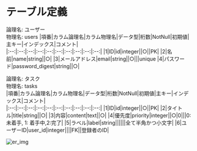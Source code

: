 # テーブル定義

論理名: ユーザー  
物理名: users
|項番|カラム論理名|カラム物理名|データ型|桁数|NotNull|初期値|主キー|インデックス|コメント|  
|:--:|:--:|:--:|:--:|:--:|:--:|:--:|:--:|:--:|:--:|
|1|ID|id|integer||○||PK|
|2|名前|name|string||○|
|3|メールアドレス|email|string||○|||unique
|4|パスワード|password_digest|string||○|

論理名: タスク  
物理名: tasks  
|項番|カラム論理名|カラム物理名|データ型|桁数|NotNull|初期値|主キー|インデックス|コメント|  
|:--:|:--:|:--:|:--:|:--:|:--:|:--:|:--:|:--:|:--:|
|1|ID|id|integer||○||PK|
|2|タイトル|title|string||○|
|3|内容|content|text||○|
|4|優先度|priority|integer||○|0|||0:未着手, 1: 着手中,2:完了|
|5|ラベル|label|string||||||全て半角かつ小文字|
|6|ユーザーID|user_id|integer||||FK||登録者のID|

![er_img](https://user-images.githubusercontent.com/60313195/76681300-fc924b80-6634-11ea-90e3-7cc8e3a17777.png)